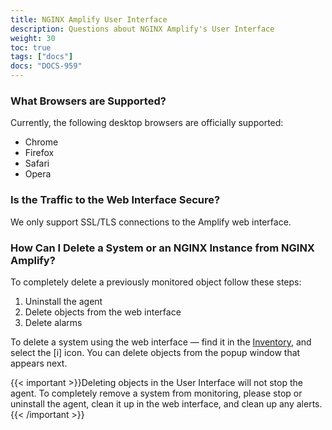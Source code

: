 ```yaml
---
title: NGINX Amplify User Interface
description: Questions about NGINX Amplify's User Interface
weight: 30
toc: true
tags: ["docs"]
docs: "DOCS-959"
---
```


### What Browsers are Supported?

Currently, the following desktop browsers are officially supported:

  * Chrome
  * Firefox
  * Safari
  * Opera

### Is the Traffic to the Web Interface Secure?

We only support SSL/TLS connections to the Amplify web interface.

### How Can I Delete a System or an NGINX Instance from NGINX Amplify?

To completely delete a previously monitored object follow these steps:

  1. Uninstall the agent
  2. Delete objects from the web interface
  3. Delete alarms

To delete a system using the web interface — find it in the [Inventory](/user-interface/inventory), and select the [i] icon. You can delete objects from the popup window that appears next.

{{< important >}}Deleting objects in the User Interface will not stop the agent. To completely remove a system from monitoring, please stop or uninstall the agent, clean it up in the web interface, and clean up any alerts.{{< /important >}}
